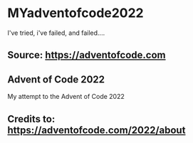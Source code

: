 # MYadventofcode2022

I've tried, i've failed, and failed....

## Source: <https://adventofcode.com>

## Advent of Code 2022

My attempt to the Advent of Code 2022

## Credits to: <https://adventofcode.com/2022/about>
